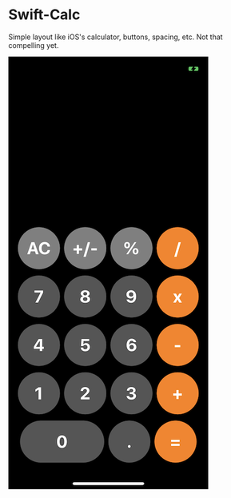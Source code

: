 # Swift-Calc
Simple layout like iOS's calculator, buttons, spacing, etc. Not that compelling yet. 

![Screenshot](./calc.png)
